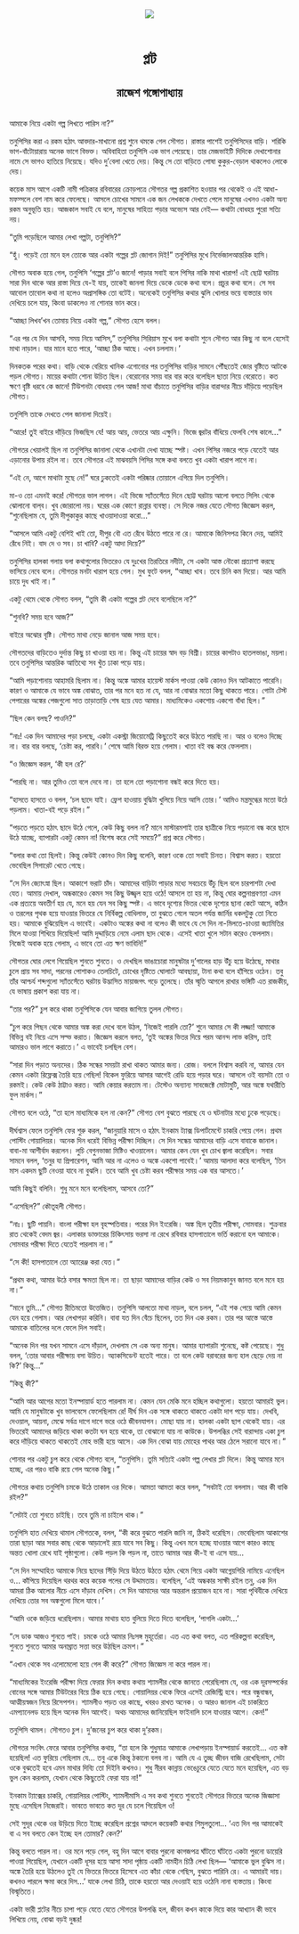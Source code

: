 <div align=center> <img src="../../metadata/images/rabibasariya/প্লট-রাজেশ-গঙ্গোপাধ্যায়.jpg" align="center"></div><br><h1 align=center>প্লট</h1>
<h2 align=center>রাজেশ গঙ্গোপাধ্যায়</h2><br>আমাকে নিয়ে একটা গল্প লিখতে পারিস না?”

তনুপিসির করা এ রকম হঠাৎ আবদার-মাখানো প্রশ্ন শুনে থমকে গেল সৌগত। রাস্তার পাশেই তনুপিসিদের বাড়ি। শরিকি ভাগ-বাঁটোয়ারায় অনেক ভাগে বিভক্ত। অবিবাহিতা তনুপিসি এক ভাগ পেয়েছে। তার মেজভাইটি দিদিকে দেখাশোনার নামে সে ভাগও হাতিয়ে নিয়েছে। যদিও দু’বেলা খেতে দেয়। কিন্তু সে তো বাড়িতে পোষা কুকুর-বেড়াল থাকলেও লোকে দেয়।

কয়েক মাস আগে একটি নামী পত্রিকার রবিবারের ক্রোড়পত্রে সৌগতর গল্প প্রকাশিত হওয়ার পর থেকেই ও এই আধা-মফস্সলে বেশ নাম করে ফেলেছে। আসলে চোখের সামনে এক জন লেখককে দেখতে পেলে মানুষের এখনও একটা অন্য রকম অনুভূতি হয়। আজকাল সবাই যে বলে, মানুষের সাহিত্য পড়ার অভ্যেস আর নেই— কথাটা বোধহয় পুরো সত্যি নয়।

“তুমি পড়েছিলে আমার লেখা গল্পটা, তনুপিসি?”

“হুঁ। পড়েই তো মনে হল তোকে আর একটা গল্পের প্লট জোগান দিই!” তনুপিসির মুখে নির্ভেজালআন্তরিক হাসি।

সৌগত অবাক হয়ে গেল, তনুপিসি ‘গল্পের প্লট’ও জানে! পাড়ার সবাই বলে পিসির নাকি মাথা খারাপ! এই ছোট্ট ঘরটায় সারা দিন থাকে আর রাস্তা দিয়ে যে-ই যায়, তাকেই জানলা দিয়ে ডেকে ডেকে কথা বলে। প্রচুর কথা বলে। সে সব আবোল তাবোল কথা না হলেও অপ্রাসঙ্গিক তো বটেই। অনেকেই তনুপিসির কথার ঝুলি খোলার ভয়ে ব্যস্ততার ভাব দেখিয়ে চলে যায়, কিংবা ডাকলেও না শোনার ভান করে।

“আচ্ছা লিখব’খন তোমায় নিয়ে একটা গল্প,” সৌগত হেসে বলল।

“এর পর যে দিন আসবি, সময় নিয়ে আসিস,” তনুপিসির সিরিয়াস মুখে বলা কথাটা শুনে সৌগত আর কিছু না বলে হেসেই মাথা নাড়াল। যার মানে হতে পারে, ‘আচ্ছা ঠিক আছে। এখন চললাম।’

দিনকতক পরের কথা। বাড়ি থেকে বেরিয়ে খানিক এগোনোর পর তনুপিসির বাড়ির সামনে পৌঁছতেই জোর বৃষ্টিতে আটকে পড়ল সৌগত। মায়ের কথাটা শোনা উচিত ছিল। বেরোনোর সময় বার বার করে বলেছিল ছাতা নিয়ে বেরোতে। কত ক্ষণে বৃষ্টি ধরবে কে জানে! টিউশনটা বোধহয় গেল আজ! মাথা বাঁচাতে তনুপিসির বাড়ির বারান্দার নীচে দাঁড়িয়ে পড়েছিল সৌগত।

তনুপিসি তাকে দেখতে পেল জানালা দিয়েই। 

“আরে! তুই বাইরে দাঁড়িয়ে ভিজছিস যে! আয় আয়, ভেতরে আয় এক্ষুনি। ভিজে জ্বরটর বাঁধিয়ে ফেলবি শেষ কালে...”

সৌগতর খেয়ালই ছিল না তনুপিসির জানালা থেকে এখানটা দেখা যাচ্ছে স্পষ্ট। এখন পিসির নজরে পড়ে যেতেই আর এড়ানোর উপায় রইল না। তবে সৌগতর এই মাঝবয়সি পিসির সঙ্গে কথা বলতে খুব একটা খারাপ লাগে না।

“এই নে, আগে মাথাটা মুছে নে!” ঘরে ঢুকতেই একটা পরিষ্কার তোয়ালে এগিয়ে দিল তনুপিসি।

মা-ও তো এমনই করে! সৌগতর ভাল লাগল। এই ভিজে স্যাঁতসেঁতে দিনে ছোট্ট ঘরটায় আলো বলতে সিলিং থেকে ঝোলানো বাল্‌ব। খুব জোরালো নয়। ঘরের এক কোণে রান্নার ব্যবস্থা। সে দিকে নজর যেতে সৌগত জিজ্ঞেস করল, “শুনেছিলাম যে, তুমি দীপুকাকুর কাছে খাওয়াদাওয়া করো...”

“আসলে আমি একটু বেশিই খাই তো, দীপুর বৌ এত রেঁধে উঠতে পারে না রে। আমাকে জিনিসপত্র কিনে দেয়, আমিই রেঁধে নিই। বাদ দে ও সব। চা খাবি? একটু আদা দিয়ে?”

তনুপিসির হালকা গলায় বলা কথাগুলোর ভিতরেও যে দুঃখের তিরতিরে নদীটা, সে একটা আস্ত নৌকো প্রত্যাশা করছে ভাসিয়ে নেবে বলে। সৌগতর মনটা খারাপ হয়ে গেল। মুখ ফুটে বলল, “আচ্ছা খাব। তবে চিনি কম দিয়ো। আর আমি চায়ে দুধ খাই না।”

একটু থেমে থেকে সৌগত বলল, “তুমি কী একটা গল্পের প্লট দেবে বলেছিলে না?”

“শুনবি? সময় হবে আজ?”

বাইরে অঝোর বৃষ্টি। সৌগত মাথা নেড়ে জানাল আজ সময় হবে।

সৌগতদের বাড়িতেও দুর্দান্ত কিছু চা খাওয়া হয় না। কিন্তু এই চায়ের স্বাদ বড় বিশ্রী। চায়ের কাপটাও হাতলভাঙা, ময়লা। তবে তনুপিসির আন্তরিক আতিথ্যে সব খুঁত ঢাকা পড়ে যায়।

“আমি পড়াশোনায় আহামরি ছিলাম না। কিন্তু অঙ্কে আমার হায়েস্ট মার্কস পাওয়া কেউ কোনও দিন আটকাতে পারেনি। কারণ ও আমাকে যে ভাবে অঙ্ক বোঝাত, তার পর মনে হত না যে, আর না বোঝার মতো কিছু থাকতে পারে। গোটা টেস্ট পেপারের অঙ্কের পেজগুলো সাত তাড়াতাড়ি শেষ হয়ে যেত আমার। মাধ্যমিকেও একশোয় একশো বাঁধা ছিল।”

“ছিল কেন বলছ? পাওনি?”

“নাঃ! এক দিন আমাদের পড়া চলছে, একটা একস্ট্রা জিয়োমেট্রি কিছুতেই করে উঠতে পারছি না। আর ও বলেও দিচ্ছে না। বার বার বলছে, ‘চেষ্টা কর, পারবি।’ শেষে আমি বিরক্ত হয়ে গেলাম। খাতা বই বন্ধ করে ফেললাম।

“ও  জিজ্ঞেস করল, ‘কী হল রে?’

“পারছি না। আর তুমিও তো বলে দেবে না। তা হলে তো পড়াশোনা বন্ধই করে দিতে হয়।

“হাসতে হাসতে ও বলল, ‘চল ছাদে যাই। ফ্রেশ হাওয়ায় বুদ্ধিটা খুলিয়ে নিয়ে আসি তোর।’ আমিও মন্ত্রমুগ্ধের মতো উঠে পড়লাম। খাতা-বই পড়ে রইল।”

“পড়তে পড়তে হঠাৎ ছাদে উঠে গেলে, কেউ কিছু বলল না? মানে মাস্টারমশাই তার ছাত্রীকে নিয়ে পড়ানো বন্ধ করে ছাদে উঠে যাচ্ছে, ব্যাপারটা একটু কেমন না! বিশেষ করে সেই সময়ে?” প্রশ্ন করে সৌগত। 

“বলার কথা তো ছিলই। কিন্তু কেউই কোনও দিন কিছু বলেনি, কারণ ওকে তো সবাই চিনত। বিশ্বাস করত। হয়তো ভেবেছিল সিগারেট খেতে গেছে।

“সে দিন জ্যোৎস্না ছিল। আকাশে ভরাট চাঁদ। আমাদের বাড়িটা পাড়ার মধ্যে সবচেয়ে উঁচু ছিল বলে চারপাশটা দেখা যেত। আমায় দেখাল, অন্ধকারেও কেমন সব কিছু উজ্জ্বল হয়ে ওঠে! আসলে তা হয় না, কিন্তু ঘোর কল্পনাপ্রবণতা এমন এক প্রত্যয়ে অবতীর্ণ হয় যে, মনে হয় যেন সব কিছু স্পষ্ট। এ ভাবে দৃশ্যের ভিতর থেকে দৃশ্যের ছানা কেটে আসে, কঠিন ও তরলের পৃথক হয়ে যাওয়ার ভিতরে যে নির্বিকল্প বোধিলাভ, তা বুঝতে গেলে অতল পর্যন্ত জার্নির ধকলটুকু তো নিতে হয়। আমাকে বুঝিয়েছিল এ ভাবেই। একটাও অঙ্কের কথা না বলেও কী ভাবে যে সে দিন না-মিলতে-চাওয়া জ্যামিতির মিলে যাওয়া শিখিয়ে দিয়েছিল! আমি দুদ্দাড়িয়ে নেমে এলাম ছাদ থেকে। এসেই খাতা খুলে সটান করেও ফেললাম। নিজেই অবাক হয়ে গেলাম, এ ভাবে তো এত ক্ষণ ভাবিনি!”

সৌগতর ঘোর লেগে গিয়েছিল শুনতে শুনতে। ও দেখছিল ভাঙাচোরা মানুষটার দু’গালের হাড় উঁচু হয়ে উঠেছে, মাথার চুলে প্রায় সব সাদা, পরনের পোশাকও তেলচিটে, চোখের দৃষ্টিতে ঘোলাটে আবছায়া, টানা কথা বলে হাঁপিয়ে ওঠেন। তবু তাঁর আশ্চর্য শব্দগুলো স্যাঁতসেঁতে ঘরটায় উদ্ভাসিত মায়াজগৎ গড়ে তুলেছে। তাঁর স্মৃতি আগলে রাখার ভঙ্গিটি এত রাজকীয়, যে ভাষায় প্রকাশ করা যায় না।

“তার পর?” চুপ করে থাকা তনুপিসিকে যেন আবার জাগিয়ে তুলল সৌগত।

“চুপ করে পিছন থেকে আমার অঙ্ক করা দেখে বলে উঠল, ‘নিজেই পারলি তো?’ শুনে আমার সে কী লজ্জা! আমাকে বিভিন্ন বই নিয়ে এসে সল্ভ করাত। জিজ্ঞেস করলে বলত, ‘তুই অঙ্কের ভিতর দিয়ে পরম আনন্দ লাভ করিস, তাই আমারও ভাল লাগে করাতে।’ এ ভাবেই চলছিল বেশ।

“সারা দিন পড়াত অন্যদের। ঠিক সন্ধের সময়টা রাখা থাকত আমার জন্য। রোজ। বললে বিশ্বাস করবি না, আমার যেন কেমন একটা রিফ্লেক্স তৈরি হয়ে গেছিল! বিকেল ফুরিয়ে আসার আগেই রেডি হয়ে পড়ার ঘরে। আসলে ওই বয়সটা তো ও রকমই। কেউ কেউ ঠাট্টাও করত। আমি কেয়ার করতাম না। টেস্টেও অন্যান্য সাবজেক্টে মোটামুটি, আর অঙ্কে যথারীতি ফুল মার্কস।”

সৌগত বলে ওঠে, “তা হলে মাধ্যমিকে হল না কেন?” সৌগত বেশ বুঝতে পারছে যে ও ঘটনাটার মধ্যে ঢুকে পড়েছে।

দীর্ঘশ্বাস ফেলে তনুপিসি ফের শুরু করল, “জানুয়ারি মাসে ও হঠাৎ ইনকাম ট্যাক্স ডিপার্টমেন্টে চাকরি পেয়ে গেল। প্রথম পোস্টিং গোয়ালিয়র। অনেক দিন ধরেই বিভিন্ন পরীক্ষা দিচ্ছিল। সে দিন সন্ধেয় আমাদের বাড়ি এসে বাবাকে জানাল। বাবা-মা আশীর্বাদ করলেন। লুচি বেগুনভাজা মিষ্টিও খাওয়ালেন। আমার কেন যেন খুব চোখ জ্বালা করেছিল। সবার সামনে বলল, ‘তনুর যা প্রিপারেশন, আমি আর না এলেও ও অঙ্কে একশো পাবেই।’ আমায় আলাদা করে বলেছিল, ‘তিন মাস একদম ছুটি নেওয়া যাবে না বুঝলি। তবে আমি খুব চেষ্টা করব পরীক্ষার সময় এক বার আসতে।’

আমি কিছুই বলিনি। শুধু মনে মনে বলেছিলাম, আসবে তো?”

“এসেছিল?” কৌতূহলী সৌগত।

“নাঃ। ছুটি পায়নি। বাংলা পরীক্ষা হল বৃহস্পতিবার। পরের দিন ইংরেজি। অঙ্ক ছিল তৃতীয় পরীক্ষা, সোমবার। শুক্রবার রাত থেকেই বেদম জ্বর। এলাকার ডাক্তারের চিকিৎসায় ভরসা না রেখে রবিবার হাসপাতালে ভর্তি করানো হল আমাকে। সোমবার পরীক্ষা দিতে যেতেই পারলাম না।” 

“সে কী! হাসপাতালে তো অ্যারেঞ্জ করা যেত।”

“প্রথম কথা, আমার উঠে বসার ক্ষমতা ছিল না। তা ছাড়া আমাদের বাড়ির কেউ ও সব নিয়মকানুন জানত বলে মনে হয় না।”

“মানে তুমি...” সৌগত রীতিমতো উত্তেজিত। তনুপিসি আলতো মাথা নাড়ল, বলে চলল, “এই শক পেয়ে আমি কেমন যেন হয়ে গেলাম। আর লেখাপড়া করিনি। বাবা যত দিন বেঁচে ছিলেন, তত দিন এক রকম। তার পর আস্তে আস্তে আমাকে বাতিলের দলে ফেলে দিল সবাই।

“অনেক দিন পর যখন সামনে এসে দাঁড়াল, দেখলাম সে এক অন্য মানুষ। আমার ব্যাপারটা শুনেছে, কষ্ট পেয়েছে। শুধু বলল, ‘তোর আবার পরীক্ষায় বসা উচিত। অ্যাকসিডেন্ট হতেই পারে। তা বলে কেউ বরাবরের জন্য হাল ছেড়ে দেয় না কি?’ কিন্তু...”

“কিন্তু কী?”

“আমি আর আগের মতো ইনস্পায়ার্ড হতে পারলাম না। কেমন যেন মেকি মনে হচ্ছিল কথাগুলো। হয়তো আমারই ভুল। আমি যে মানুষটাকে খুব ভালবেসে ফেলেছিলাম রে! দীর্ঘ দিন এক সঙ্গে থাকতে থাকতে একটা দাগ পড়ে যায়। দেখবি, দেওয়াল, আয়না, মেঝে সর্বত্র দাগে দাগে ভরে ওঠে জীবনযাপন। মোছা যায় না। হালকা একটা ছাপ থেকেই যায়। এর ভিতরেই আমাদের জড়িয়ে থাকা কতটা ঘন হয়ে থাকে, তা বোঝানো যায় না কাউকে। উপলব্ধির সেই বারান্দায় একা চুপ করে দাঁড়িয়ে থাকতে থাকতেই মোহ ভারী হয়ে আসে। এক দিন বোঝা যায় মোহের পাথর আর ঠেলে সরানো যাবে না।”

শোনার পর একটু চুপ করে থেকে সৌগত বলে, “তনুপিসি। তুমি সত্যিই একটা গল্প লেখার প্লট দিলে। কিন্তু আমার মনে হচ্ছে, এর পরও বাকি রয়ে গেল অনেক কিছু।”

সৌগতর কথায় তনুপিসি চমকে উঠে তাকাল ওর দিকে। আমতা আমতা করে বলল, “সবটাই তো বললাম। আর কী বাকি রইল?”

“সেটাই তো শুনতে চাইছি। তবে তুমি না চাইলে থাক।”

তনুপিসি হাত দেখিয়ে থামাল সৌগতকে, বলল, “কী করে বুঝতে পারলি জানি না, ঠিকই ধরেছিস। ভেবেছিলাম আকাশের তারা ছাড়া আর সবার কাছ থেকে আড়ালেই রয়ে যাবে সব কিছু। কিন্তু এখন মনে হচ্ছে যাওয়ার আগে কারও কাছে অন্তত খোলা রেখে যাই পৃষ্ঠাগুলো। কেউ পড়ল কি পড়ল না, তাতে আমার আর কী-ই বা এসে যায়...

“সে দিন সম্মোহিত আমাকে নিয়ে ছাদের সিঁড়ি দিয়ে উঠতে উঠতে হঠাৎ থেমে গিয়ে একটা আগ্নেয়গিরি নামিয়ে এনেছিল ও... কাঁপিয়ে দিয়েছিল থরথর করে কয়েক পলের সে উদ্দামতায়। বলেছিল, ‘এই অন্ধকার সাক্ষী রইল তনু, এক দিন আমরা ঠিক আলোর নীচে এসে দাঁড়াব দেখিস। সে দিন আমাদের আর অন্তরাল প্রয়োজন হবে না। সারা পৃথিবীকে দেখিয়ে দেখিয়ে তোর সব অঙ্কগুলো মিলে যাবে।’  

“আমি ওকে জড়িয়ে ধরেছিলাম। আমার মাথায় হাত বুলিয়ে দিতে দিতে বলেছিল, ‘পাগলি একটা...’

“সে ডাক আজও শুনতে পাই। চমকে ওঠে আমার নিঃসঙ্গ মুহূর্তেরা। এত এত কথা বলত, এত পরিকল্পনা করেছিল, শুনতে শুনতে আমার অনাঘ্রাত সত্তা ভরে উঠছিল ক্রমশ।”

“এখান থেকে সব এলোমেলো হয়ে গেল কী করে?” সৌগত জিজ্ঞেস না করে পারল না।

“মাধ্যমিকের ইংরেজি পরীক্ষা দিয়ে ফেরার দিন কথায় কথায় শ্যামলীর থেকে জানতে পেরেছিলাম যে, ওর এক দূরসম্পর্কের বোনের সঙ্গে আমার টিউটরের বিয়ে ঠিক হয়ে গেছে। গোয়ালিয়র থেকে ফিরে এসেই রেজিস্ট্রি হবে। পরে বন্ধুবান্ধব, আত্মীয়স্বজন নিয়ে রিসেপশন। শ্যামলীও পড়ত ওর কাছে, খবরও রাখত অনেক। ও আরও জানাল এই চাকরিতে এমপ্যানেলড হয়ে ছিল অনেক দিন আগেই। অথচ আমাদের জানিয়েছিল ফাইনালি চলে যাওয়ার আগে। কেন!”

তনুপিসি থামল। সৌগতও চুপ। দু’জনের চুপ করে থাকা দু’রকম।

সৌগতর সংবিৎ ফেরে আবার তনুপিসির কথায়, “তা হলে কি শুধুমাত্র আমাকে লেখাপড়ায় ইনস্পায়ার্ড করতেই... এত কষ্ট হয়েছিল! এত ফুরিয়ে গেছিলাম যে... তবু একে কিন্তু ঠকানো বলব না। আমি যে এ তুচ্ছ জীবন বাজি রেখেছিলাম, সেটা ওকে বুঝতেই হবে এমন মাথার দিব্যি তো দিইনি কখনও। শুধু নীরব কান্নায় ভেঙেচুরে যেতে যেতে মনে হয়েছিল, এত বড় ভুল কেন করলাম, যেখান থেকে কিছুতেই ফেরা যায় না!”

ইনকাম ট্যাক্সের চাকরি, গোয়ালিয়র পোস্টিং, শ্যামলীমাসি এ সব কথা শুনতে শুনতেই সৌগতর ভিতরে অনেক জিজ্ঞাসা মুছে এসেছিল নিজেরাই। ভাবতে ভাবতে কত দূর যে চলে গিয়েছিল ও! 

সেই সুদূর থেকে ওর উড়িয়ে দিতে ইচ্ছে করেছিল প্রশ্নের আদলে কয়েকটি কথার শিমুলতুলো... ‘এত দিন পর আমাকেই বা এ সব বলতে কেন ইচ্ছে হল তোমার? কেন?’  

কিন্তু বলতে পারল না। ওর মনে পড়ে গেল, বহু দিন আগে বাবার পুরনো কাগজপত্র ঘাঁটতে ঘাঁটতে একটা পুরনো ডায়েরি পাওয়া গিয়েছিল, যেখানে একটি ধূসর হয়ে আসা সাদা পৃষ্ঠায় একটি নামহীন চিঠি লেখা ছিল— ‘আমাকে ভুল বুঝিস না। অঙ্কে তৈরি হয়ে উঠলেও তুই যে ভিতরে ভিতরে হিসেবে এত কাঁচা থেকে গেছিস, বুঝতে পারিনি রে। এ আমারই দায়। কখনও পারলে ক্ষমা করে দিস...’ যাকে লেখা চিঠি, তাকে হয়তো আর দেওয়াই হয়ে ওঠেনি নানা ব্যস্ততায়। কিংবা বিস্মৃতিতে। 

একটা ভারী প্লটের নীচে চাপা পড়ে যেতে যেতে সৌগতর উপলব্ধি হল, জীবন কখন কাকে দিয়ে কার আখ্যান কী ভাবে লিখিয়ে নেয়, বোঝা বড়ই দুষ্কর!
